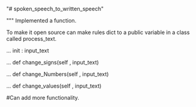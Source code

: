 "# spoken_speech_to_written_speech"

"""
Implemented a function.

To make it open source can make rules dict to a public variable in a class called process_text.

... init : input_text

... def change_signs(self , input_text)

... def change_Numbers(self , input_text)

... def change_values(self , input_text)

#Can add more functionality.
